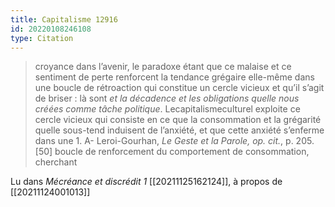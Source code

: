 ```yaml
---
title: Capitalisme 12916
id: 20220108246108
type: Citation
---
```


> croyance dans l’avenir, le paradoxe étant que ce malaise et ce sentiment de perte renforcent la tendance grégaire elle-même dans une boucle de rétroaction qui constitue un cercle vicieux et qu’il s’agit de briser : là sont *et la décadence et les obligations quelle nous créées comme tâche politique*. Lecapitalismeculturel exploite ce cercle vicieux qui consiste en ce que la consommation et la grégarité quelle sous-tend induisent de l’anxiété, et que cette anxiété s’enferme dans une 1. A- Leroi-Gourhan, *Le Geste et la Parole, op. cit.*, p. 205. [50] boucle de renforcement du comportement de consommation, cherchant

Lu dans *Mécréance et discrédit 1* [[20211125162124]], à propos de [[20211124001013]]